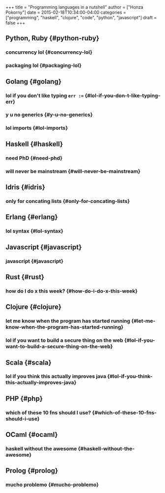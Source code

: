 +++
title = "Programming languages in a nutshell"
author = ["Honza Pokorny"]
date = 2015-02-18T10:34:00-04:00
categories = ["programming", "haskell", "clojure", "code", "python", "javascript"]
draft = false
+++

## Python, Ruby {#python-ruby}


### concurrency lol {#concurrency-lol}


### packaging lol {#packaging-lol}


## Golang {#golang}


### lol if you don't like typing `err :=` {#lol-if-you-don-t-like-typing-err}


### y u no generics {#y-u-no-generics}


### lol imports {#lol-imports}


## Haskell {#haskell}


### need PhD {#need-phd}


### will never be mainstream {#will-never-be-mainstream}


## Idris {#idris}


### only for concating lists {#only-for-concating-lists}


## Erlang {#erlang}


### lol syntax {#lol-syntax}


## Javascript {#javascript}


### javascript {#javascript}


## Rust {#rust}


### how do I do x this week? {#how-do-i-do-x-this-week}


## Clojure {#clojure}


### let me know when the program has started running {#let-me-know-when-the-program-has-started-running}


### lol if you want to build a secure thing on the web {#lol-if-you-want-to-build-a-secure-thing-on-the-web}


## Scala {#scala}


### lol if you think this actually improves java {#lol-if-you-think-this-actually-improves-java}


## PHP {#php}


### which of these 10 fns should I use? {#which-of-these-10-fns-should-i-use}


## OCaml {#ocaml}


### haskell without the awesome {#haskell-without-the-awesome}


## Prolog {#prolog}


### mucho problemo {#mucho-problemo}
